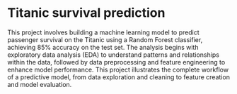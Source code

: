 # Titanic survival prediction
This project involves building a machine learning model to predict passenger survival on the Titanic using a Random Forest classifier, achieving 85% accuracy on the test set. The analysis begins with exploratory data analysis (EDA) to understand patterns and relationships within the data, followed by data preprocessing and feature engineering to enhance model performance. This project illustrates the complete workflow of a predictive model, from data exploration and cleaning to feature creation and model evaluation.
